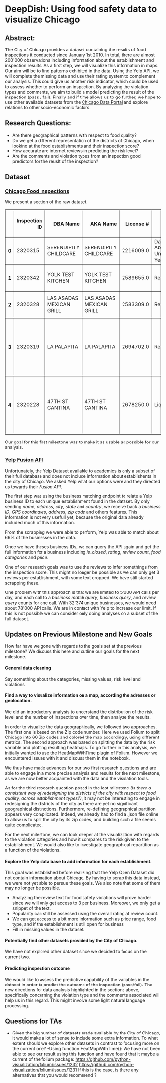 # DeepDish: Using food safety data to visualize Chicago

## Abstract:

The City of Chicago provides a dataset containing the results of food inspections it conducted since January 1st 2010. In total, there are almost 200'000 observations including information about the establishment and inspection results. 
As a first step, we will visualize this information in maps. Our aim will be to find patterns exhibited in the data.
Using the Yelp API, we will complete the missing data and use their rating system to complement our analysis. This could give us another risk indicator, which could be used to assess whether to perform an inspection.
By analyzing the violation types and comments, we aim to build a model predicting the result of the inspection (pass / fail).
Finally and if time allows us to go further, we hope to use other available datasets from the [Chicago Data Portal](https://data.cityofchicago.org) and explore relations to other socio-economic factors.


## Research Questions:
- Are there geographical patterns with respect to food quality?
- Do we get a different representation of the districts of Chicago, when looking at the food establishments and their inspection score?
- How accurate are internet reviews in predicting the risk level?
- Are the comments and violation types from an inspection good predictors for the reuslt of the inspection?

## Dataset 
### [Chicago Food Inspections](https://www.kaggle.com/chicago/chicago-food-inspections)

We present a section of the raw dataset. 

<table border="1" class="dataframe">  <thead>    <tr style="text-align: right;">      <th></th>      <th>Inspection ID</th>      <th>DBA Name</th>      <th>AKA Name</th>      <th>License #</th>      <th>Facility Type</th>      <th>Risk</th>      <th>Address</th>      <th>City</th>      <th>State</th>      <th>Zip</th>      <th>Inspection Date</th>      <th>Inspection Type</th>      <th>Results</th>      <th>Violations</th>      <th>Latitude</th>      <th>Longitude</th>      <th>Location</th>      <th>Historical Wards 2003-2015</th>      <th>Zip Codes</th>      <th>Community Areas</th>      <th>Census Tracts</th>      <th>Wards</th>    </tr>  </thead>  <tbody>    <tr>      <th>0</th>      <td>2320315</td>      <td>SERENDIPITY CHILDCARE</td>      <td>SERENDIPITY CHILDCARE</td>      <td>2216009.0</td>      <td>Daycare Above and Under 2 Years</td>      <td>Risk 1 (High)</td>      <td>1300 W 99TH ST</td>      <td>CHICAGO</td>      <td>IL</td>      <td>60643.0</td>      <td>2019-10-23T00:00:00.000</td>      <td>License Re-Inspection</td>      <td>Pass</td>      <td>NaN</td>      <td>41.714168</td>      <td>-87.655291</td>      <td>{\'longitude\': \'41.7141680989703\', \'latitude\': \'-87.65529116028439\'}</td>      <td>NaN</td>      <td>NaN</td>      <td>NaN</td>      <td>NaN</td>      <td>NaN</td>    </tr>    <tr>      <th>1</th>      <td>2320342</td>      <td>YOLK TEST KITCHEN</td>      <td>YOLK TEST KITCHEN</td>      <td>2589655.0</td>      <td>Restaurant</td>      <td>Risk 1 (High)</td>      <td>1767 N MILWAUKEE AVE</td>      <td>CHICAGO</td>      <td>IL</td>      <td>60647.0</td>      <td>2019-10-23T00:00:00.000</td>      <td>Canvass</td>      <td>Pass w/ Conditions</td>      <td>23. PROPER DATE MARKING AND DISPOSITION - Comments: ... </td>      <td>41.913588</td>      <td>-87.682203</td>      <td>{\'longitude\': \'41.9135877900482\', \'latitude\': \'-87.68220283542529\'}</td>      <td>NaN</td>      <td>NaN</td>      <td>NaN</td>      <td>NaN</td>      <td>NaN</td>    </tr>    <tr>      <th>2</th>      <td>2320328</td>      <td>LAS ASADAS MEXICAN GRILL</td>      <td>LAS ASADAS MEXICAN GRILL</td>      <td>2583309.0</td>      <td>Restaurant</td>      <td>Risk 1 (High)</td>      <td>3834 W 47TH ST</td>      <td>CHICAGO</td>      <td>IL</td>      <td>60632.0</td>      <td>2019-10-23T00:00:00.000</td>      <td>Canvass</td>      <td>Out of Business</td>      <td>NaN</td>      <td>41.808025</td>      <td>-87.720037</td>      <td>{\'longitude\': \'41.80802515275297\', \'latitude\': \'-87.72003743037237\'}</td>      <td>NaN</td>      <td>NaN</td>      <td>NaN</td>      <td>NaN</td>      <td>NaN</td>    </tr>    <tr>      <th>3</th>      <td>2320319</td>      <td>LA PALAPITA</td>      <td>LA PALAPITA</td>      <td>2694702.0</td>      <td>Restaurant</td>      <td>Risk 1 (High)</td>      <td>3834 W 47TH ST</td>      <td>CHICAGO</td>      <td>IL</td>      <td>60632.0</td>      <td>2019-10-23T00:00:00.000</td>      <td>License</td>      <td>Pass</td>      <td>47. FOOD &amp; NON-FOOD CONTACT SURFACES CLEANABLE, PROPERLY DESIGNED, CONSTRUCTED &amp; USED - Comments: ...</td>      <td>41.808025</td>      <td>-87.720037</td>      <td>{\'longitude\': \'41.80802515275297\', \'latitude\': \'-87.72003743037237\'}</td>      <td>NaN</td>      <td>NaN</td>      <td>NaN</td>      <td>NaN</td>      <td>NaN</td>    </tr>    <tr>      <th>4</th>      <td>2320228</td>      <td>47TH ST CANTINA</td>      <td>47TH ST CANTINA</td>      <td>2678250.0</td>      <td>Liquor</td>      <td>Risk 3 (Low)</td>      <td>4311 W 47TH ST</td>      <td>CHICAGO</td>      <td>IL</td>      <td>60632.0</td>      <td>2019-10-22T00:00:00.000</td>      <td>License</td>      <td>Pass w/ Conditions</td>      <td>3. MANAGEMENT, FOOD EMPLOYEE AND CONDITIONAL EMPLOYEE; KNOWLEDGE, RESPONSIBILITIES AND REPORTING - Comments: ...</td>      <td>41.807662</td>      <td>-87.731480</td>      <td>{\'longitude\': \'41.80766199360051\', \'latitude\': \'-87.73148027311129\'}</td>      <td>NaN</td>      <td>NaN</td>      <td>NaN</td>      <td>NaN</td>      <td>NaN</td>    </tr>  </tbody></table>

Our goal for this first milestone was to make it as usable as possible for our analysis.



### [Yelp Fusion API](https://www.yelp.com/developers/documentation/v3)

Unfortunately, the Yelp Dataset available to academics is only a subset of their full database and does not include information about establishents in the city of Chicago. We asked Yelp what our options were and they directed us towards their *Fusion API*.

The first step was using the business matching endpoint to relate a Yelp business ID to each unique establishment found in the dataset. 
By only sending *name*, *address*, *city*, *state* and *country*, we receive back a *business ID*, *GPS coordinates*, *address*, *zip code* and others features. This information is not very usefull yet, because the original data already included much of this information. 

From the scrapping we were able to perform, Yelp was able to match about 66% of the businesses in the data. 

Once we have theses business IDs, we can query the API again and get the full information for a business including *is_closed*, *rating*, *review count*, *food categories* and *price*.

One of our research goals was to use the reviews to infer somethings from the inspection score. This might no longer be possible as we can only get 3 reviews per establishment, with some text cropped. We have still started scrapping these.

One problem with this approach is that we are limited to 5'000 API calls per day, and each call to a *business match query*, *business query*, and *review query* counts for one call. With 32'374 unique businesses, we would need about 78'000 API calls. We are in contact with Yelp to increase our limit. If this is not possible we can consider only doing analyses on a subset of the full dataset.


## Updates on Previous Milestone and New Goals 

How far have we gone with regards to the goals set at the previous milestone? We discuss this here and outline our goals for the next milestone.

#### General data cleaning
Say something about the categories, missing values, risk level and violations 


#### Find a way to visualize information on a map, according the adresses or geolocation.

We did an introductory analysis to understand the distribution of the risk level and the number of inspections over time, then analyze the results. 

In order to visualize the data geographically, we followed two approaches. The first one is based on the Zip code number. Here we used Folium to split Chicago into 60 Zip codes and colored the map accordingly, using different metrics. The second approach was based on splitting the data by the risk variable and plotting resulting heatmaps. To go further in this analysis, we initially wanted to use the HeatMapWithTime plugin of Folium. However we encountered issues with it and discuss them in the notebook. 

We thus have made advances for our two first research questions and are able to engage in a more precise analysis and results for the next milestone, as we are now better acquainted with the data and the visulation tools.

As for the third research question posed in the last milestone *(Is there a consistent way of redesigning the districts of the city with respect to food quality, across establishment types?)*, it may not be interesting to engage in redesigning the districts of the city as there are yet no significant geographical distinctions. Furthermore, re-defining geographical partition appears very complicated. Indeed, we already had to find a .json file online to allow us to split the city by its zip codes, and building such a file seems quite complicated.

For the next milestone, we can look deeper at the visualization with regards to the violation categories and how it compares to the risk given to the establishment. We would also like to investigate geographical repartition as a function of the violations. 

	
#### Explore the Yelp data base to add information for each establishment.

This goal was established before realizing that the Yelp Open Dataset did not contain information about Chicago. By having to scrap this data instead, we were not yet able to persue these goals. We also note that some of them may no longer be possible.


- Analyzing the review text for food safety violations will prove harder since we will only get access to 3 per business. Moreover, we only get a snippet of the text.
- Popularity can still be assessed using the overall rating at review count.
- We can get access to a bit more information such as price range, food type, and if the establishment is still open for business.
- Fill in missing values in the dataset.


#### Potentially find other datasets provided by the City of Chicago.
We have not explored other dataset since we decided to focus on the current two.


#### Predicting inspection outcome

We would like to assess the predictive capability of the variables in the dataset in order to predict the outcome of the inspection (pass/fail). The new directions for data analysis highlighted in the sections above, specifically concerning the violation type and the comments associated will help us in this regard. 
This might involve some light natural language processing.

## Questions for TAs
- Given the big number of datasets made available by the City of Chicago, it would make a lot of sense to include some extra information. To what extent should we explore other datasets in contrast to focusing more on the current one?
-Using function HeatMapWithTime(): We have not been able to see our result using this function and have found that it maybe a current of the folium package:
https://github.com/python-visualization/folium/issues/1232
https://github.com/python-visualization/folium/issues/1231
If this is the case, is there any alternatives that you would recommend ?


